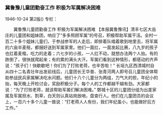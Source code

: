 ### 冀鲁豫儿童团勤奋工作  积极为军属解决困难

1946-10-24
第2版()
专栏：

　　冀鲁豫儿童团勤奋工作
    积极为军属解决困难
    【本报冀鲁豫讯】清丰七区大岳庄的儿童团和姐妹团，响应了“多多照顾军属”的号召，积极帮助军属干活。全村一百二十多个姐妹儿童们，于参战参军的人走后，即排着队唱着歌到地里去，将军属的六亩半麦秸，都捆好送到军属家里。他们一面扛，一面发起比赛，八九岁的孩子也扛着麦楷，吃力的走着；六七岁的小孩，一人扛不动，就想办法两个人抬。有的跌倒了，很快就爬起来；有的累的满头大汗。军属们看到这种情形，都感动的齐声说：“孩子们！快歇歇吧！你们为了打败老蒋，也辛苦啦！”
    长垣九区西清城村自从四十二名青壮年出发前线后，儿童团长王华普、张青河两人即号召儿童团全体帮助参战民兵家属解决吃水问题。他们十八个儿童分为两组，力气大的担，年纪小的抬，每天晚上开检讨会，奖励积极分子。每个人的工作都越干越有劲。大家都说：“为了打败老蒋，就该帮助军属们解决困难。”
    鄄城十区的儿童团分组为出差家属及军属担水、割草，白天则认真站岗放哨，盘查行人。他们在儿童团员的会议上，一百六十多个儿童一致说：“打老蒋人人有份，我们年纪虽小，也能做好后方工作。”
